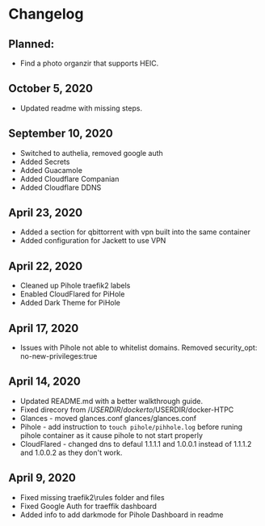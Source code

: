 # Changelog
## Planned: 
* Find a photo organzir that supports HEIC. 

## October 5, 2020
* Updated readme with missing steps.
## September 10, 2020
* Switched to authelia, removed google auth
* Added Secrets
* Added Guacamole
* Added Cloudflare Companian
* Added Cloudflare DDNS
## April 23, 2020
* Added a section for qbittorrent with vpn built into the same container
* Added configuration for Jackett to use VPN
## April 22, 2020
* Cleaned up Pihole traefik2 labels
* Enabled CloudFlared for PiHole
* Added Dark Theme for PiHole
## April 17, 2020
* Issues with Pihole not able to whitelist domains. Removed security_opt: no-new-privileges:true 
## April 14, 2020
* Updated README.md with a better walkthrough guide.
* Fixed direcory from /$USERDIR/docker to /$USERDIR/docker-HTPC
* Glances - moved glances.conf glances/glances.conf
* Pihole - add instruction to `touch pihole/pihhole.log` before runing pihole container as it cause pihole to not start properly
* CloudFlared - changed dns to defaul 1.1.1.1 and 1.0.0.1 instead of 1.1.1.2 and 1.0.0.2 as they don't work.
## April 9, 2020
* Fixed missing traefik2\rules folder and files
* Fixed Google Auth for traeffik dashboard
* Added info to add darkmode for Pihole Dashboard in readme
